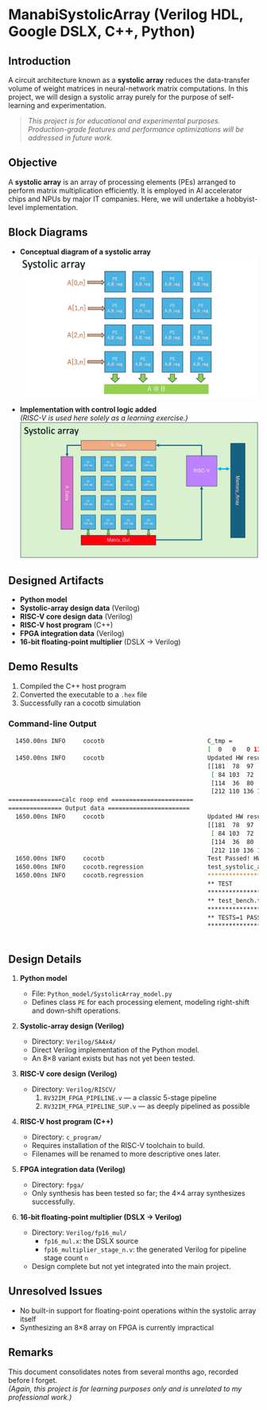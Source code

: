 # ManabiSystolicArray (Verilog HDL, Google DSLX, C++, Python)

## Introduction

A circuit architecture known as a **systolic array** reduces the data-transfer volume of weight matrices in neural-network matrix computations. In this project, we will design a systolic array purely for the purpose of self-learning and experimentation.  
> *This project is for educational and experimental purposes. Production-grade features and performance optimizations will be addressed in future work.*

## Objective

A **systolic array** is an array of processing elements (PEs) arranged to perform matrix multiplication efficiently. It is employed in AI accelerator chips and NPUs by major IT companies. Here, we will undertake a hobbyist-level implementation.

## Block Diagrams

- **Conceptual diagram of a systolic array**  
  ![Systolic Array](https://github.com/rmbmp717/ManabiSystolicArray/blob/main/image/SA_zu.jpg?raw=true)

- **Implementation with control logic added**  
  *(RISC-V is used here solely as a learning exercise.)*  
  ![Implementation Example](https://github.com/rmbmp717/ManabiSystolicArray/blob/main/image/SA_zu2.jpg?raw=true)

## Designed Artifacts

- **Python model**  
- **Systolic-array design data** (Verilog)  
- **RISC-V core design data** (Verilog)  
- **RISC-V host program** (C++)  
- **FPGA integration data** (Verilog)  
- **16-bit floating-point multiplier** (DSLX → Verilog)

## Demo Results

1. Compiled the C++ host program  
2. Converted the executable to a `.hex` file  
3. Successfully ran a cocotb simulation

### Command-line Output

```bash
  1450.00ns INFO     cocotb                             C_tmp = 
                                                        [  0   0   0 114]
  1450.00ns INFO     cocotb                             Updated HW result during step row_i=6 = 
                                                        [[181  78  97  90]
                                                         [ 84 103  72  33]
                                                         [114  36  80  79]
                                                         [212 110 136 114]]
===============calc roop end =======================
=============== Output data =======================
  1650.00ns INFO     cocotb                             Updated HW result during step row_i=6 = 
                                                        [[181  78  97  90]
                                                         [ 84 103  72  33]
                                                         [114  36  80  79]
                                                         [212 110 136 114]]
  1650.00ns INFO     cocotb                             Test Passed! HW result matches Python model.
  1650.00ns INFO     cocotb.regression                  test_systolic_array passed
  1650.00ns INFO     cocotb.regression                  ****************************************************************************************
                                                        ** TEST                            STATUS  SIM TIME (ns)  REAL TIME (s)  RATIO (ns/s) **
                                                        ****************************************************************************************
                                                        ** test_bench.test_systolic_array   PASS        1650.00           0.08      20658.28  **
                                                        ****************************************************************************************
                                                        ** TESTS=1 PASS=1 FAIL=0 SKIP=0                 1650.00           0.15      11017.83  **
                                                        ****************************************************************************************
                                  
```

## Design Details

1. **Python model**  
   - File: `Python_model/SystolicArray_model.py`  
   - Defines class `PE` for each processing element, modeling right-shift and down-shift operations.

2. **Systolic-array design (Verilog)**  
   - Directory: `Verilog/SA4x4/`  
   - Direct Verilog implementation of the Python model.  
   - An 8×8 variant exists but has not yet been tested.

3. **RISC-V core design (Verilog)**  
   - Directory: `Verilog/RISCV/`  
     1. `RV32IM_FPGA_PIPELINE.v` — a classic 5-stage pipeline  
     2. `RV32IM_FPGA_PIPELINE_SUP.v` — as deeply pipelined as possible

4. **RISC-V host program (C++)**  
   - Directory: `c_program/`  
   - Requires installation of the RISC-V toolchain to build.  
   - Filenames will be renamed to more descriptive ones later.

5. **FPGA integration data (Verilog)**  
   - Directory: `fpga/`  
   - Only synthesis has been tested so far; the 4×4 array synthesizes successfully.

6. **16-bit floating-point multiplier (DSLX → Verilog)**  
   - Directory: `Verilog/fp16_mul/`  
     - `fp16_mul.x`: the DSLX source  
     - `fp16_multiplier_stage_n.v`: the generated Verilog for pipeline stage count `n`  
   - Design complete but not yet integrated into the main project.

## Unresolved Issues

- No built-in support for floating-point operations within the systolic array itself  
- Synthesizing an 8×8 array on FPGA is currently impractical

## Remarks

This document consolidates notes from several months ago, recorded before I forget.  
*(Again, this project is for learning purposes only and is unrelated to my professional work.)*  
